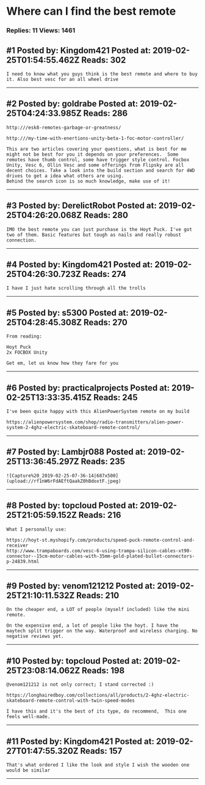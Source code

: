 # Where can I find the best remote

### Replies: 11 Views: 1461

## \#1 Posted by: Kingdom421 Posted at: 2019-02-25T01:54:55.462Z Reads: 302

```
I need to know what you guys think is the best remote and where to buy it. Also best vesc for an all wheel drive
```

---
## \#2 Posted by: goldrabe Posted at: 2019-02-25T04:24:33.985Z Reads: 286

```
http:///esk8-remotes-garbage-or-greatness/

http:///my-time-with-enertions-unity-beta-1-foc-motor-controller/

This are two articles covering your questions, what is best for me might not be best for you it depends on your preferences.  Some remotes have thumb control, some have trigger style control. Focbox Unity, Vesc 6, Ollin Vesc and some offerings from Flipsky are all decent choices. Take a look into the build section and search for 4WD drives to get a idea what others are using.
Behind the search icon is so much knowledge, make use of it!
```

---
## \#3 Posted by: DerelictRobot Posted at: 2019-02-25T04:26:20.068Z Reads: 280

```
IMO the best remote you can just purchase is the Hoyt Puck. I've got two of them. Basic features but tough as nails and really robust connection.
```

---
## \#4 Posted by: Kingdom421 Posted at: 2019-02-25T04:26:30.723Z Reads: 274

```
I have I just hate scrolling through all the trolls
```

---
## \#5 Posted by: s5300 Posted at: 2019-02-25T04:28:45.308Z Reads: 270

```
From reading: 

Hoyt Puck
2x FOCBOX Unity

Get em, let us know how they fare for you
```

---
## \#6 Posted by: practicalprojects Posted at: 2019-02-25T13:33:35.415Z Reads: 245

```
I've been quite happy with this AlienPowerSystem remote on my build

https://alienpowersystem.com/shop/radio-transmitters/alien-power-system-2-4ghz-electric-skateboard-remote-control/
```

---
## \#7 Posted by: Lambjr088 Posted at: 2019-02-25T13:36:45.297Z Reads: 235

```
![Capture%20_2019-02-25-07-36-14|687x500](upload://rf1nW6rFdAEftQaakZ0hBdoxtF.jpeg)
```

---
## \#8 Posted by: topcloud Posted at: 2019-02-25T21:05:59.152Z Reads: 216

```
What I personally use:

https://hoyt-st.myshopify.com/products/speed-puck-remote-control-and-receiver
http://www.trampaboards.com/vesc-6-using-trampa-silicon-cables-xt90-connector--15cm-motor-cables-with-35mm-gold-plated-bullet-connectors-p-24839.html
```

---
## \#9 Posted by: venom121212 Posted at: 2019-02-25T21:10:11.532Z Reads: 210

```
On the cheaper end, a LOT of people (myself included) like the mini remote.

On the expensive end, a lot of people like the hoyt. I have the maytech split trigger on the way. Waterproof and wireless charging. No negative reviews yet.
```

---
## \#10 Posted by: topcloud Posted at: 2019-02-25T23:08:14.062Z Reads: 198

```
@venom121212 is not only correct; I stand corrected :) 

https://longhairedboy.com/collections/all/products/2-4ghz-electric-skateboard-remote-control-with-twin-speed-modes

I have this and it's the best of its type, do recommend,  This one feels well-made.
```

---
## \#11 Posted by: Kingdom421 Posted at: 2019-02-27T01:47:55.320Z Reads: 157

```
That's what ordered I like the look and style I wish the wooden one would be similar
```

---
